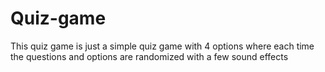 # Quiz-game
This quiz game is just a simple quiz game with 4 options where each time the questions and options are randomized with a few sound effects
